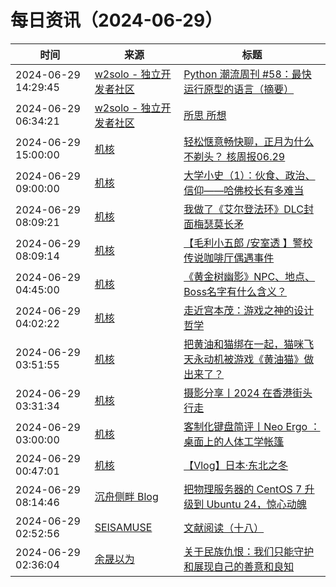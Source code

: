 ﻿# 每日资讯（2024-06-29）

|时间|来源|标题|
|---|---|---|
|2024-06-29 14:29:45|[w2solo - 独立开发者社区](https://w2solo.com/topics/feed)|[Python 潮流周刊 #58：最快运行原型的语言（摘要）](https://w2solo.com/topics/4733)|
|2024-06-29 06:34:21|[w2solo - 独立开发者社区](https://w2solo.com/topics/feed)|[所思 所想](https://w2solo.com/topics/4732)|
|2024-06-29 15:00:00|[机核](https://www.gcores.com/rss)|[轻松惬意畅快聊，正月为什么不剃头？ 核周报06.29](https://www.gcores.com/radios/183869)|
|2024-06-29 09:00:00|[机核](https://www.gcores.com/rss)|[大学小史（1）：伙食、政治、信仰——哈佛校长有多难当](https://www.gcores.com/articles/184213)|
|2024-06-29 08:09:21|[机核](https://www.gcores.com/rss)|[我做了《艾尔登法环》DLC封面梅瑟莫长矛](https://www.gcores.com/videos/184236)|
|2024-06-29 08:09:14|[机核](https://www.gcores.com/rss)|[【毛利小五郎 /安室透 】警校传说咖啡厅偶遇事件](https://www.gcores.com/videos/184235)|
|2024-06-29 04:45:00|[机核](https://www.gcores.com/rss)|[《黄金树幽影》NPC、地点、Boss名字有什么含义？](https://www.gcores.com/videos/184215)|
|2024-06-29 04:02:22|[机核](https://www.gcores.com/rss)|[走近宫本茂：游戏之神的设计哲学](https://www.gcores.com/articles/183002)|
|2024-06-29 03:51:55|[机核](https://www.gcores.com/rss)|[把黄油和猫绑在一起，猫咪飞天永动机被游戏《黄油猫》做出来了？](https://www.gcores.com/articles/184239)|
|2024-06-29 03:31:34|[机核](https://www.gcores.com/rss)|[摄影分享丨2024 在香港街头行走](https://www.gcores.com/articles/184237)|
|2024-06-29 03:00:00|[机核](https://www.gcores.com/rss)|[客制化键盘简评丨Neo Ergo ：桌面上的人体工学帐篷](https://www.gcores.com/articles/184228)|
|2024-06-29 00:47:01|[机核](https://www.gcores.com/rss)|[【Vlog】日本·东北之冬](https://www.gcores.com/videos/184233)|
|2024-06-29 08:14:46|[沉舟侧畔 Blog](https://springwood.me/feed/)|[把物理服务器的 CentOS 7 升级到 Ubuntu 24，惊心动魄](https://springwood.me/centos-7-to-ubuntu-24/)|
|2024-06-29 02:52:56|[SEISAMUSE](https://www.seis-jun.xyz/atom.xml)|[文献阅读（十八）](http://www.seis-jun.xyz/paper-reading-18)|
|2024-06-29 02:36:04|[余晟以为](https://feedpress.me/wx-yurii-says)|[关于民族仇恨：我们只能守护和展现自己的善意和良知](http://mp.weixin.qq.com/s?__biz=MzA3MDMwOTcwMg%3D%3D&mid=2650009968&idx=1&sn=5e2a85c82e18a2ca2255f6f1f6fb5084)|
